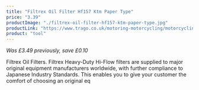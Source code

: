 ```yaml
---
title: "Filtrex Oil Filter Hf157 Ktm Paper Type"
price: "3.39"
productImage: "./filtrex-oil-filter-hf157-ktm-paper-type.jpg"
productLink: "https://www.trago.co.uk/motoring-motorcycling/motorcycling-accessories/motorcycling-tools/filtrex-oil-filter-hf157-ktm-paper-type.html"
product: "tool"
---
```

*Was £3.49 previously, save £0.10*

Filtrex Oil Filters. Filtrex Heavy-Duty Hi-Flow filters are supplied to major original equipment manufacturers worldwide, with further compliance to Japanese Industry Standards. This enables you to give your customer the comfort of choosing an original eq